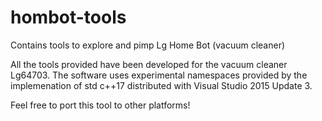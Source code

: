 # hombot-tools
Contains tools to explore and pimp Lg Home Bot (vacuum cleaner)

All the tools provided have been developed for the vacuum cleaner Lg64703. 
The software uses experimental namespaces provided by the implemenation of std c++17 distributed with Visual Studio 2015 Update 3.

Feel free to port this tool to other platforms!
